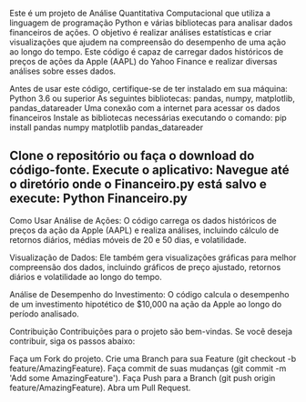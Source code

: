 Este é um projeto de Análise Quantitativa Computacional que utiliza a linguagem de programação Python e várias bibliotecas para analisar dados financeiros de ações. O objetivo é realizar análises estatísticas e criar visualizações que ajudem na compreensão do desempenho de uma ação ao longo do tempo. Este código é capaz de carregar dados históricos de preços de ações da Apple (AAPL) do Yahoo Finance e realizar diversas análises sobre esses dados.

Antes de usar este código, certifique-se de ter instalado em sua máquina:
Python 3.6 ou superior
As seguintes bibliotecas: pandas, numpy, matplotlib, pandas_datareader
Uma conexão com a internet para acessar os dados financeiros
Instale as bibliotecas necessárias executando o comando:
pip install pandas numpy matplotlib pandas_datareader

Clone o repositório ou faça o download do código-fonte.
Execute o aplicativo:
Navegue até o diretório onde o Financeiro.py está salvo e execute:
Python Financeiro.py
------------
Como Usar
Análise de Ações: O código carrega os dados históricos de preços da ação da Apple (AAPL) e realiza análises, incluindo cálculo de retornos diários, médias móveis de 20 e 50 dias, e volatilidade.

Visualização de Dados: Ele também gera visualizações gráficas para melhor compreensão dos dados, incluindo gráficos de preço ajustado, retornos diários e volatilidade ao longo do tempo.

Análise de Desempenho do Investimento: O código calcula o desempenho de um investimento hipotético de $10,000 na ação da Apple ao longo do período analisado.

Contribuição
Contribuições para o projeto são bem-vindas. Se você deseja contribuir, siga os passos abaixo:

Faça um Fork do projeto.
Crie uma Branch para sua Feature (git checkout -b feature/AmazingFeature).
Faça commit de suas mudanças (git commit -m 'Add some AmazingFeature').
Faça Push para a Branch (git push origin feature/AmazingFeature).
Abra um Pull Request.
